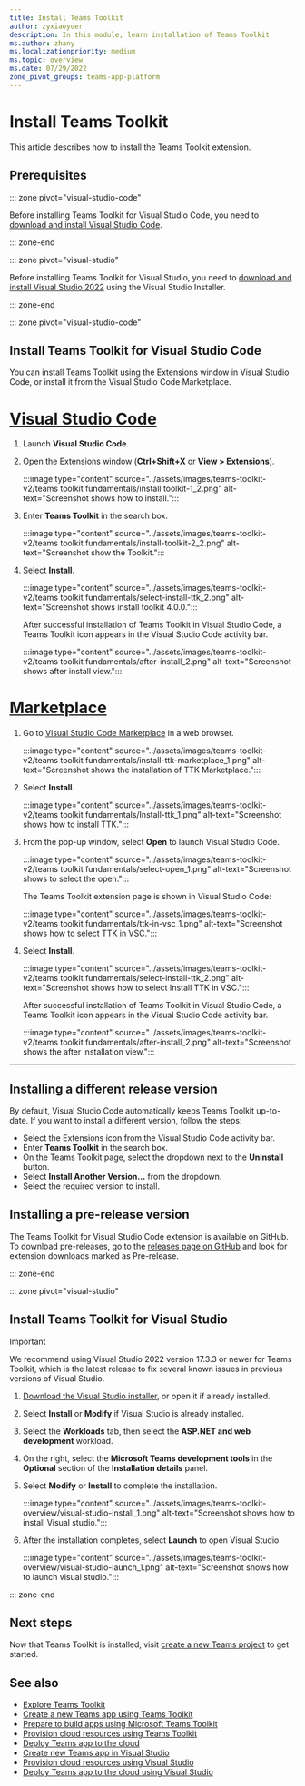 ```yaml
---
title: Install Teams Toolkit 
author: zyxiaoyuer
description: In this module, learn installation of Teams Toolkit
ms.author: zhany
ms.localizationpriority: medium
ms.topic: overview
ms.date: 07/29/2022
zone_pivot_groups: teams-app-platform
---
```


# Install Teams Toolkit

This article describes how to install the Teams Toolkit extension.

## Prerequisites

::: zone pivot="visual-studio-code"

Before installing Teams Toolkit for Visual Studio Code, you need to [download and install Visual Studio Code](https://code.visualstudio.com/Download).

::: zone-end

::: zone pivot="visual-studio"

Before installing Teams Toolkit for Visual Studio, you need to [download and install Visual Studio 2022](https://aka.ms/VSDownload) using the Visual Studio Installer.

::: zone-end

::: zone pivot="visual-studio-code"

## Install Teams Toolkit for Visual Studio Code

You can install Teams Toolkit using the Extensions window in Visual Studio Code, or install it from the Visual Studio Code Marketplace.

# [Visual Studio Code](#tab/vscode)

1. Launch **Visual Studio Code**.
1. Open the Extensions window (**Ctrl+Shift+X** or **View > Extensions**).

   :::image type="content" source="../assets/images/teams-toolkit-v2/teams toolkit fundamentals/install toolkit-1_2.png" alt-text="Screenshot shows how to install.":::

1. Enter **Teams Toolkit** in the search box.

   :::image type="content" source="../assets/images/teams-toolkit-v2/teams toolkit fundamentals/install-toolkit-2_2.png" alt-text="Screenshot show the Toolkit.":::

1. Select **Install**.
  
   :::image type="content" source="../assets/images/teams-toolkit-v2/teams toolkit fundamentals/select-install-ttk_2.png" alt-text="Screenshot shows install toolkit 4.0.0.":::

   After successful installation of Teams Toolkit in Visual Studio Code, a Teams Toolkit icon appears in the Visual Studio Code activity bar.

   :::image type="content" source="../assets/images/teams-toolkit-v2/teams toolkit fundamentals/after-install_2.png" alt-text="Screenshot shows after install view.":::

# [Marketplace](#tab/marketplace)

1. Go to [Visual Studio Code Marketplace](https://marketplace.visualstudio.com/items?itemName=TeamsDevApp.ms-teams-vscode-extension) in a web browser.

   :::image type="content" source="../assets/images/teams-toolkit-v2/teams toolkit fundamentals/install-ttk-marketplace_1.png" alt-text="Screenshot shows the installation of TTK Marketplace.":::

1. Select **Install**.

   :::image type="content" source="../assets/images/teams-toolkit-v2/teams toolkit fundamentals/Install-ttk_1.png" alt-text="Screenshot shows how to install TTK.":::

1. From the pop-up window, select **Open** to launch Visual Studio Code.

   :::image type="content" source="../assets/images/teams-toolkit-v2/teams toolkit fundamentals/select-open_1.png" alt-text="Screenshot shows to select the open.":::

   The Teams Toolkit extension page is shown in Visual Studio Code:

   :::image type="content" source="../assets/images/teams-toolkit-v2/teams toolkit fundamentals/ttk-in-vsc_1.png" alt-text="Screenshot shows how to select TTK in VSC.":::

1. Select **Install**.

   :::image type="content" source="../assets/images/teams-toolkit-v2/teams toolkit fundamentals/select-install-ttk_2.png" alt-text="Screenshot shows how to select Install TTK in VSC.":::

   After successful installation of Teams Toolkit in Visual Studio Code, a Teams Toolkit icon appears in the Visual Studio Code activity bar.

   :::image type="content" source="../assets/images/teams-toolkit-v2/teams toolkit fundamentals/after-install_2.png" alt-text="Screenshot shows the after installation view.":::

---

## Installing a different release version

By default, Visual Studio Code automatically keeps Teams Toolkit up-to-date. If you want to install a different version, follow the steps:

* Select the Extensions icon from the Visual Studio Code activity bar.
* Enter **Teams Toolkit**  in the search box.
* On the Teams Toolkit page, select the dropdown next to the **Uninstall** button.
* Select **Install Another Version...** from the dropdown.
* Select the required version to install.

## Installing a pre-release version

The Teams Toolkit for Visual Studio Code extension is available on GitHub. To download pre-releases, go to the [releases page on GitHub](https://github.com/OfficeDev/TeamsFx/releases) and look for extension downloads marked as Pre-release.

::: zone-end

::: zone pivot="visual-studio"

## Install Teams Toolkit for Visual Studio

   > [!IMPORTANT]
   > We recommend using Visual Studio 2022 version 17.3.3 or newer for Teams Toolkit, which is the latest release to fix several known issues in previous versions of Visual Studio.

1. [Download the Visual Studio installer](https://aka.ms/VSDownload), or open it if already installed.
2. Select **Install** or **Modify** if Visual Studio is already installed.
3. Select the **Workloads** tab, then select the **ASP.NET and web development** workload.
4. On the right, select the **Microsoft Teams development tools** in the **Optional** section of the **Installation details** panel.
5. Select **Modify** or **Install** to complete the installation.

   :::image type="content" source="../assets/images/teams-toolkit-overview/visual-studio-install_1.png" alt-text="Screenshot shows how to install Visual studio.":::

6. After the installation completes, select **Launch** to open Visual Studio.

    :::image type="content" source="../assets/images/teams-toolkit-overview/visual-studio-launch_1.png" alt-text="Screenshot shows how to launch visual studio.":::

::: zone-end

## Next steps

Now that Teams Toolkit is installed, visit [create a new Teams project](create-new-project.md) to get started.

## See also

* [Explore Teams Toolkit](explore-Teams-Toolkit.md)
* [Create a new Teams app using Teams Toolkit](create-new-project.md)
* [Prepare to build apps using Microsoft Teams Toolkit](build-environments.md)
* [Provision cloud resources using Teams Toolkit](provision.md)
* [Deploy Teams app to the cloud](deploy.md)
* [Create new Teams app in Visual Studio](create-new-project.md#create-new-teams-app-in-visual-studio)
* [Provision cloud resources using Visual Studio](provision-cloud-resources.md)
* [Deploy Teams app to the cloud using Visual Studio](deploy.md#deploy-teams-app-to-the-cloud-using-visual-studio)
